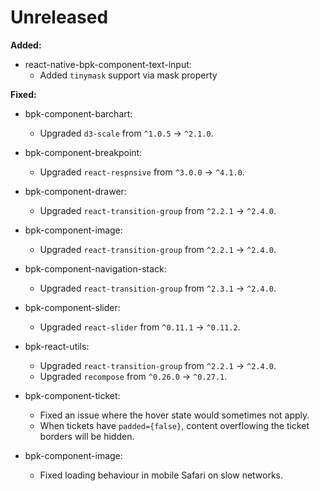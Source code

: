 # Unreleased

**Added:**
- react-native-bpk-component-text-input:
  - Added `tinymask` support via mask property

**Fixed:**
- bpk-component-barchart:
  - Upgraded `d3-scale` from `^1.0.5` -> `^2.1.0`.

- bpk-component-breakpoint:
  - Upgraded `react-respnsive` from `^3.0.0` -> `^4.1.0`.

- bpk-component-drawer:
  - Upgraded `react-transition-group` from `^2.2.1` -> `^2.4.0`.

- bpk-component-image:
  - Upgraded `react-transition-group` from `^2.2.1` -> `^2.4.0`.

- bpk-component-navigation-stack:
  - Upgraded `react-transition-group` from `^2.3.1` -> `^2.4.0`.

- bpk-component-slider:
  - Upgraded `react-slider` from `^0.11.1` -> `^0.11.2`.

- bpk-react-utils:
  - Upgraded `react-transition-group` from `^2.2.1` -> `^2.4.0`.
  - Upgraded `recompose` from `^0.26.0` -> `^0.27.1`.

- bpk-component-ticket:
  - Fixed an issue where the hover state would sometimes not apply.
  - When tickets have `padded={false}`, content overflowing the ticket borders will be hidden.

- bpk-component-image:
  - Fixed loading behaviour in mobile Safari on slow networks.
